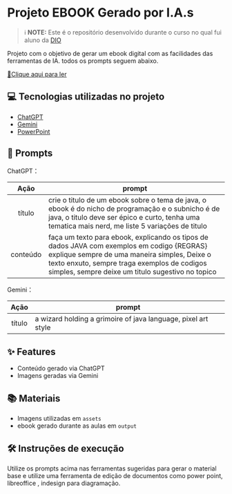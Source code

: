 
# Projeto EBOOK Gerado por I.A.s


 > ℹ️ **NOTE:** Este é o repositório desenvolvido durante o curso no qual fui aluno da [DIO](https://dio.me)

Projeto com o objetivo de gerar um ebook digital com as facilidades das ferramentas de IA. todos os prompts
seguem abaixo.

<a href="https://github.com/HianDaSilva/prompts-to-create-a-ebook/blob/main/output/ebook%20java.pdf" title="View PDF now"> 📕Clique aqui para ler</a>

## 💻 Tecnologias utilizadas no projeto

- [ChatGPT](https://chat.openai.com/) 
- [Gemini](https://gemini.google.com)
- [PowerPoint](https://www.microsoft.com/en/microsoft-365/powerpoint)

## 🧠 Prompts


ChatGPT：

|   Ação   | prompt                                                                                                                                                                                                                                                                         |
| :------: | ------------------------------------------------------------------------------------------------------------------------------------------------------------------------------------------------------------------------------------------------------------------------------ |
|  título  | crie o titulo de um ebook sobre o tema de java, o ebook é do nicho de programação e o subnicho é de java, o titulo deve ser épico e curto, tenha uma tematica mais nerd, me liste 5 variações de titulo                                                        |
| conteúdo | faça um texto para ebook, explicando os tipos de dados JAVA com exemplos em codigo {REGRAS} explique sempre de uma maneira simples, Deixe o texto enxuto, sempre traga exemplos de codigos simples, sempre deixe um titulo sugestivo no topico |


Gemini：

|  Ação  | prompt                                                                                 |
| :----: | -------------------------------------------------------------------------------------- |
| título | a wizard holding a grimoire of java language, pixel art style                          |

## ✨ Features

- Conteúdo gerado via ChatGPT
- Imagens geradas via Gemini

## 📚 Materiais

- Imagens utilizadas em `assets`
- ebook gerado durante as aulas em `output`

## 🛠️ Instruções de execução

Utilize os prompts acima nas ferramentas sugeridas para gerar o material base e utilize uma ferramenta de edição de documentos como power point, libreoffice , indesign para diagramação.

